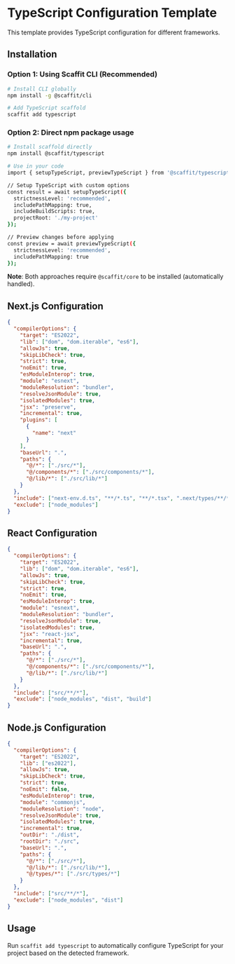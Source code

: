 # TypeScript Configuration Template

This template provides TypeScript configuration for different frameworks.

## Installation

### Option 1: Using Scaffit CLI (Recommended)
```bash
# Install CLI globally
npm install -g @scaffit/cli

# Add TypeScript scaffold
scaffit add typescript
```

### Option 2: Direct npm package usage
```bash
# Install scaffold directly
npm install @scaffit/typescript

# Use in your code
import { setupTypeScript, previewTypeScript } from '@scaffit/typescript';

// Setup TypeScript with custom options
const result = await setupTypeScript({
  strictnessLevel: 'recommended',
  includePathMapping: true,
  includeBuildScripts: true,
  projectRoot: './my-project'
});

// Preview changes before applying
const preview = await previewTypeScript({
  strictnessLevel: 'recommended',
  includePathMapping: true
});
```

**Note**: Both approaches require `@scaffit/core` to be installed (automatically handled).

## Next.js Configuration

```json
{
  "compilerOptions": {
    "target": "ES2022",
    "lib": ["dom", "dom.iterable", "es6"],
    "allowJs": true,
    "skipLibCheck": true,
    "strict": true,
    "noEmit": true,
    "esModuleInterop": true,
    "module": "esnext",
    "moduleResolution": "bundler",
    "resolveJsonModule": true,
    "isolatedModules": true,
    "jsx": "preserve",
    "incremental": true,
    "plugins": [
      {
        "name": "next"
      }
    ],
    "baseUrl": ".",
    "paths": {
      "@/*": ["./src/*"],
      "@/components/*": ["./src/components/*"],
      "@/lib/*": ["./src/lib/*"]
    }
  },
  "include": ["next-env.d.ts", "**/*.ts", "**/*.tsx", ".next/types/**/*.ts"],
  "exclude": ["node_modules"]
}
```

## React Configuration

```json
{
  "compilerOptions": {
    "target": "ES2022",
    "lib": ["dom", "dom.iterable", "es6"],
    "allowJs": true,
    "skipLibCheck": true,
    "strict": true,
    "noEmit": true,
    "esModuleInterop": true,
    "module": "esnext",
    "moduleResolution": "bundler",
    "resolveJsonModule": true,
    "isolatedModules": true,
    "jsx": "react-jsx",
    "incremental": true,
    "baseUrl": ".",
    "paths": {
      "@/*": ["./src/*"],
      "@/components/*": ["./src/components/*"],
      "@/lib/*": ["./src/lib/*"]
    }
  },
  "include": ["src/**/*"],
  "exclude": ["node_modules", "dist", "build"]
}
```

## Node.js Configuration

```json
{
  "compilerOptions": {
    "target": "ES2022",
    "lib": ["es2022"],
    "allowJs": true,
    "skipLibCheck": true,
    "strict": true,
    "noEmit": false,
    "esModuleInterop": true,
    "module": "commonjs",
    "moduleResolution": "node",
    "resolveJsonModule": true,
    "isolatedModules": true,
    "incremental": true,
    "outDir": "./dist",
    "rootDir": "./src",
    "baseUrl": ".",
    "paths": {
      "@/*": ["./src/*"],
      "@/lib/*": ["./src/lib/*"],
      "@/types/*": ["./src/types/*"]
    }
  },
  "include": ["src/**/*"],
  "exclude": ["node_modules", "dist"]
}
```

## Usage

Run `scaffit add typescript` to automatically configure TypeScript for your project based on the detected framework.
